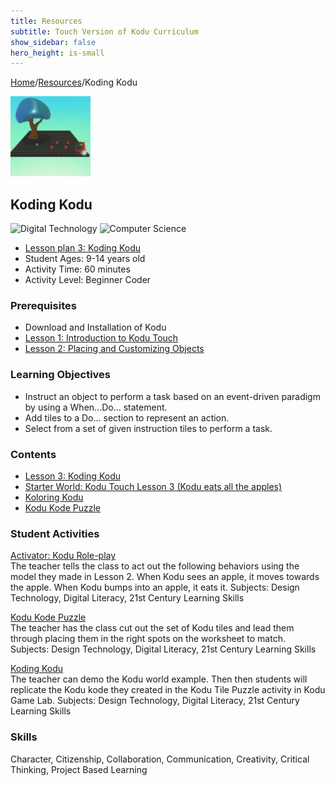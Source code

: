 ```yaml
---
title: Resources
subtitle: Touch Version of Kodu Curriculum 
show_sidebar: false
hero_height: is-small
---
```


[Home](..)/[Resources](.)/Koding Kodu

[![](koding_kodu.png)](https://worlds.kodugamelab.com/world/LXLAcgg_TE2FtIBT9JP_vA==)

## Koding Kodu
![Digital Technology](dt.png) ![Computer Science](cs.png)

* [Lesson plan 3: Koding Kodu]()
* Student Ages: 9-14 years old
* Activity Time: 60 minutes
* Activity Level: Beginner Coder

### Prerequisites 
* Download and Installation of Kodu
* [Lesson 1: Introduction to Kodu Touch](introduction_to_kodu_touch)
* [Lesson 2: Placing and Customizing Objects](placing_and_customizing_objects)

### Learning Objectives
* Instruct an object to perform a task based on an event-driven paradigm by using a When...Do... statement.
* Add tiles to a Do… section to represent an action.
* Select from a set of given instruction tiles to perform a task.

### Contents
* [Lesson 3: Koding Kodu](Kodu_Touch_Primer_Lesson_3.pdf#page=1)
* [Starter World: Kodu Touch Lesson 3 (Kodu eats all the apples)](https://worlds.kodugamelab.com/world/z1iDdhN3PkSfHiJlgExGCA==)
* [Koloring Kodu](Koloring_Kodu.pdf)
* [Kodu Kode Puzzle](Kodu_Kode_Puzzle.pdf)

### Student Activities
[Activator: Kodu Role-play](Kodu_Touch_Primer_Lesson_3.pdf#page=1)<br>
The teacher tells the class to act out the following behaviors using the model they made in Lesson 2. When Kodu sees an apple, it moves towards the apple. When Kodu bumps into an apple, it eats it.
Subjects: Design Technology, Digital Literacy, 21st Century Learning Skills

[Kodu Kode Puzzle](Kodu_Touch_Primer_Lesson_3.pdf#page=1)<br>
The teacher has the class cut out the set of Kodu tiles and lead them through placing them in the right spots on the worksheet to match.
Subjects: Design Technology, Digital Literacy, 21st Century Learning Skills

[Koding Kodu](Kodu_Touch_Primer_Lesson_3.pdf#page=1)<br>
The teacher can demo the Kodu world example. Then then students will replicate the Kodu kode they created in the Kodu Tile Puzzle activity in Kodu Game Lab.
Subjects: Design Technology, Digital Literacy, 21st Century Learning Skills

### Skills
Character,
Citizenship,
Collaboration,
Communication,
Creativity,
Critical Thinking,
Project Based Learning 




